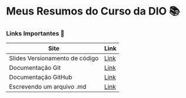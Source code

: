 # Meus Resumos do Curso da DIO 📚

### Links Importantes 🍄
| Site | Link |
|------|------|
|Slides Versionamento de código |[Link]( https://academiapme-my.sharepoint.com/:p:/g/personal/renato_dio_me/EYjkgVZuUv5HsVgJUEPv1_oB_QWs8MFBY_PBQ2UAtLqucg?rtime=kZbV5kxo3Eg)
|Documentação Git|[Link](https://git-scm.com/book/pt-br/v2)|
|Documentação GitHub| [Link](https://docs.github.com/pt/get-started/writing-on-github/getting-started-with-writing-and-formatting-on-github/basic-writing-and-formatting-syntax)|
|Escrevendo um arquivo .md| [Link](https://readme.so/pt)|
